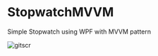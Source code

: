 # StopwatchMVVM
Simple Stopwatch using WPF with MVVM pattern

![gitscr](https://user-images.githubusercontent.com/38386015/47883404-9210af00-de35-11e8-811d-be5fc6674de4.png)

